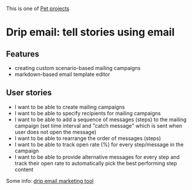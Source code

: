 This is one of [Pet projects](https://github.com/maciejjankowski/learn-to-code/wiki/Pet-projects)



# Drip email: tell stories using email

## Features
* creating custom scenario-based mailing campaigns 
* markdown-based email template editor

## User stories
* I want to be able to create mailing campaigns
* I want to be able to specify recipients for mailing campaigns
* I want to be able to add a sequence of messages (steps) to the mailing campaign (set time interval and "catch message" which is sent when user does not open the message)
* I want to be able to rearrange the order of messages (steps)
* I want to be able to track open rate (%) for every step/message in the campaign
* I want to be able to provide alternative messages for every step and track their open rate to automatically pick the best performing step content

Some info:
[drip email marketing tool](https://github.com/maciejjankowski/2019/wiki/How-to-build-drip-email-marketing-tool)

